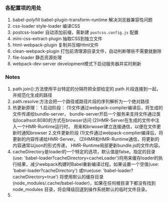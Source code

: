 ### 各配置项的用处

1. babel-polyfill babel-plugin-transform-runtime 解决浏览器兼容性问题
2. css-loader style-loader  编译CSS
3. postcss-loader 自动添加前缀，需新建 `postcss.config.js` 配置
4. mini-css-extract-plugin 抽取CSS到独立文件
5. html-webpack-plugin 复制并压缩Html文件
6. clean-webpack-plugin 打包前清理源目录文件，自动判断哪些不需要就删除
7. file-loader 静态资源处理
8. webpack-dev-server development模式下启动服务器并实时刷新

### Notes
1. path.join():方法使用平台特定的分隔符把全部给定的 path 片段连接到一起，并规范化生成的路径
2. path.resolve:方法会把一个路径或路径片段的序列解析为一个绝对路径
3. 热更新原理：
    1.启动阶段：
      (1)文件通过webpack-complier编译后，将生成的文件传递给bundle-server，
        bundle-server开启一个服务来支持文件通过类似localhsot:8080的方式在browser访问
      (2)HMR-Server在生成的文件中注入一个HMR-Runtime运行时，
        用来和brwoser建立连接通信，以便在文件更新时通知browser
    2.文件更新阶段
      (1)文件通过webpack-complier编译后，将更新的内容传递给HMR-Server。
      (2)HMR和HMR-Runtime通信，将更新的内容通常以json的形式传递，
        HMR-Runtime局部更新bundle.js的文件内容。
4. cacheDirectory是loader的一个特定的选项，默认值是false。指定的目录(use: 'babel-loader?cacheDirectory=cacheLoader')将用来缓存loader的执行结果，减少webpack构建时Babel重新编译过程。如果设置一个空值(use: 'babel-loader?cacheDirectory') 或true(use: 'babel-loader?cacheDirectory=true') 将使用默认的缓存目录(node_modules/.cache/babel-loader)，如果在任何根目录下都没有找到 node_modules 目录，将会降级回退到操作系统默认的临时文件目录。
5. 
